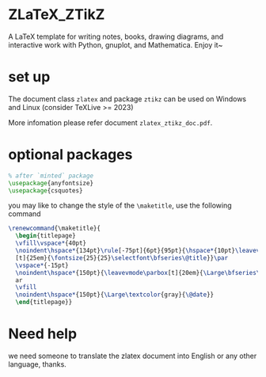 # ZLaTeX_ZTikZ
A LaTeX template for writing notes, books, drawing diagrams, and interactive work with Python, gnuplot, and Mathematica. Enjoy it~


# set up
The document class `zlatex` and package `ztikz` can be used on Windows and Linux (consider TeXLive >= 2023)


More infomation please refer document `zlatex_ztikz_doc.pdf`.

# optional packages 
``` latex
% after `minted` package
\usepackage{anyfontsize}
\usepackage{csquotes}
```

you may like to change the style of the `\maketitle`, use the following command 
``` latex
\renewcommand{\maketitle}{
  \begin{titlepage}
  \vfill\vspace*{40pt}
  \noindent\hspace*{134pt}\rule[-75pt]{6pt}{95pt}{\hspace*{10pt}\leavevmode\parbox
  [t]{25em}{\fontsize{25}{25}\selectfont\bfseries\@title}}\par
  \vspace*{-15pt}
  \noindent\hspace*{150pt}{\leavevmode\parbox[t]{20em}{\Large\bfseries\@author}}\p
  ar
  \vfill
  \noindent\hspace*{150pt}{\Large\textcolor{gray}{\@date}}
  \end{titlepage}}
```


# Need help
we need someone to translate the zlatex document into English or any other language, thanks.
